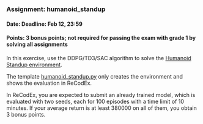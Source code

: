 ### Assignment: humanoid_standup
#### Date: Deadline: Feb 12, 23:59
#### Points: 3 bonus points; not required for passing the exam with grade 1 by solving all assignments

In this exercise, use the DDPG/TD3/SAC algorithm to solve the
[Humanoid Standup environment](https://www.gymlibrary.dev/environments/mujoco/humanoid_standup/).

The template [humanoid_standup.py](https://github.com/ufal/npfl122/tree/master/labs/09/humanoid_standup.py)
only creates the environment and shows the evaluation in ReCodEx.

In ReCodEx, you are expected to submit an already trained model, which is
evaluated with two seeds, each for 100 episodes with a time limit of 10 minutes.
If your average return is at least 380000 on all of them, you obtain 3 bonus points.
